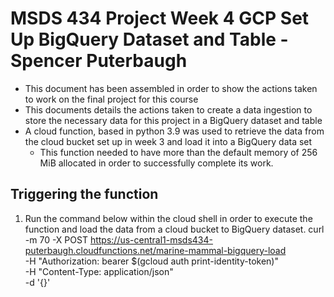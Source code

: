 
# MSDS 434 Project Week 4 GCP Set Up BigQuery Dataset and Table - Spencer Puterbaugh

- This document has been assembled in order to show the actions taken to work on the final project for this course
- This documents details the actions taken to create a data ingestion to store the necessary data for this project in a BigQuery dataset and table
- A cloud function, based in python 3.9 was used to retrieve the data from the cloud bucket set up in week 3 and load it into a BigQuery data set
    - This function needed to have more than the default memory of 256 MiB allocated in order to successfully complete its work.




## Triggering the function

1. Run the command below within the cloud shell in order to execute the function and load the data from a cloud bucket to BigQuery dataset.
curl -m 70 -X POST https://us-central1-msds434-puterbaugh.cloudfunctions.net/marine-mammal-bigquery-load \
-H "Authorization: bearer $(gcloud auth print-identity-token)" \
-H "Content-Type: application/json" \
-d '{}'
